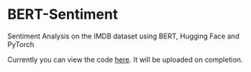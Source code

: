 # BERT-Sentiment
Sentiment Analysis on the IMDB dataset using BERT, Hugging Face and PyTorch

Currently you can view the code [here](https://colab.research.google.com/drive/1zaT4-IV-QdWAY5xRAiUL5-sRCUTknc8f?usp=sharing). It will be uploaded on completion.
